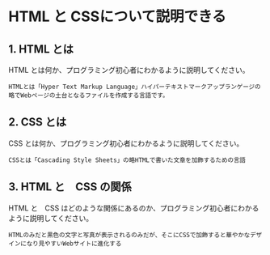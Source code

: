 # HTML と CSSについて説明できる

## 1. HTML とは

HTML とは何か、プログラミング初心者にわかるように説明してください。
```
HTMLとは「Hyper Text Markup Language」ハイパーテキストマークアップランゲージの略でWebページの土台となるファイルを作成する言語です。
```

## 2. CSS とは

CSS とは何か、プログラミング初心者にわかるように説明してください。
```
CSSとは「Cascading Style Sheets」の略HTMLで書いた文章を加飾するための言語
```
## 3. HTML と　CSS の関係

HTML と　CSS はどのような関係にあるのか、プログラミング初心者にわかるように説明してください。
```
HTMLのみだと黒色の文字と写真が表示されるのみだが、そこにCSSで加飾すると華やかなデザインになり見やすいWebサイトに進化する
```
